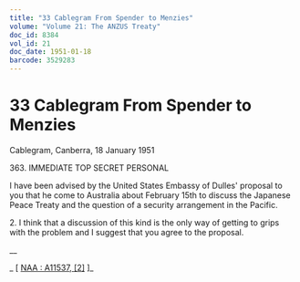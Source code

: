 ```yaml
---
title: "33 Cablegram From Spender to Menzies"
volume: "Volume 21: The ANZUS Treaty"
doc_id: 8384
vol_id: 21
doc_date: 1951-01-18
barcode: 3529283
---
```


# 33 Cablegram From Spender to Menzies

Cablegram, Canberra, 18 January 1951

363\. IMMEDIATE TOP SECRET PERSONAL

I have been advised by the United States Embassy of Dulles' proposal to you that he come to Australia about February 15th to discuss the Japanese Peace Treaty and the question of a security arrangement in the Pacific.

2\. I think that a discussion of this kind is the only way of getting to grips with the problem and I suggest that you agree to the proposal.

__

_ [ [NAA : A11537, [2]](http://www.naa.gov.au/cgi-bin/Search?O=I&Number=3529283) ]_
